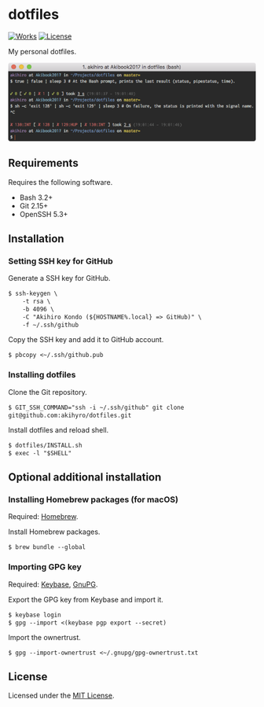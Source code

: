 # dotfiles

[![Works][Works Badge]][Works]
[![License][License Badge]][License]

[Works Badge]: https://cdn.rawgit.com/nikku/works-on-my-machine/v0.2.0/badge.svg
[Works]: https://github.com/nikku/works-on-my-machine
[License Badge]: https://img.shields.io/badge/license-MIT-brightgreen.svg
[License]: LICENSE.txt

My personal dotfiles.  

![Image]

[Image]: IMAGE.png

## Requirements

Requires the following software.  

* Bash 3.2+
* Git 2.15+
* OpenSSH 5.3+

## Installation

### Setting SSH key for GitHub

Generate a SSH key for GitHub.  

```console
$ ssh-keygen \
    -t rsa \
    -b 4096 \
    -C "Akihiro Kondo (${HOSTNAME%.local} => GitHub)" \
    -f ~/.ssh/github
```

Copy the SSH key and add it to GitHub account.  

```console
$ pbcopy <~/.ssh/github.pub
```

### Installing dotfiles

Clone the Git repository.  

```console
$ GIT_SSH_COMMAND="ssh -i ~/.ssh/github" git clone git@github.com:akihyro/dotfiles.git
```

Install dotfiles and reload shell.  

```console
$ dotfiles/INSTALL.sh
$ exec -l "$SHELL"
```

## Optional additional installation

### Installing Homebrew packages (for macOS)

Required: [Homebrew].  

[Homebrew]: https://brew.sh/

Install Homebrew packages.  

```console
$ brew bundle --global
```

### Importing GPG key

Required: [Keybase], [GnuPG].  

[Keybase]: https://keybase.io/
[GnuPG]: https://www.gnupg.org/

Export the GPG key from Keybase and import it.  

```console
$ keybase login
$ gpg --import <(keybase pgp export --secret)
```

Import the ownertrust.  

```console
$ gpg --import-ownertrust <~/.gnupg/gpg-ownertrust.txt
```

## License

Licensed under the [MIT License].  

[MIT License]: LICENSE.txt

